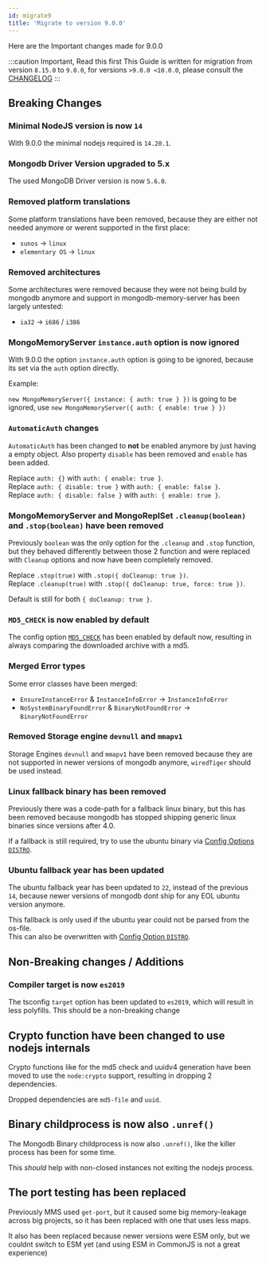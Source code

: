 ```yaml
---
id: migrate9
title: 'Migrate to version 9.0.0'
---
```


Here are the Important changes made for 9.0.0

:::caution Important, Read this first
This Guide is written for migration from version `8.15.0` to `9.0.0`, for versions `>9.0.0 <10.0.0`, please consult the [CHANGELOG](https://github.com/nodkz/mongodb-memory-server/blob/master/CHANGELOG.md)
:::

## Breaking Changes

### Minimal NodeJS version is now `14`

With 9.0.0 the minimal nodejs required is `14.20.1`.

### Mongodb Driver Version upgraded to 5.x

The used MongoDB Driver version is now `5.6.0`.

### Removed platform translations

Some platform translations have been removed, because they are either not needed anymore or werent supported in the first place:

- `sunos` -> `linux`
- `elementary OS` -> `linux`

### Removed architectures

Some architectures were removed because they were not being build by mongodb anymore and support in mongodb-memory-server has been largely untested:

- `ia32` -> `i686` / `i386`

### MongoMemoryServer `instance.auth` option is now ignored

With 9.0.0 the option `instance.auth` option is going to be ignored, because its set via the `auth` option directly.

Example:

`new MongoMemoryServer({ instance: { auth: true } })` is going to be ignored, use `new MongoMemoryServer({ auth: { enable: true } })`

### `AutomaticAuth` changes

`AutomaticAuth` has been changed to **not** be enabled anymore by just having a empty object. Also property `disable` has been removed and `enable` has been added.

Replace `auth: {}` with `auth: { enable: true }`.  
Replace `auth: { disable: true }` with `auth: { enable: false }`.  
Replace `auth: { disable: false }` with `auth: { enable: true }`.  

### MongoMemoryServer and MongoReplSet `.cleanup(boolean)` and `.stop(boolean)` have been removed

Previously `boolean` was the only option for the `.cleanup` and `.stop` function, but they behaved differently between those 2 function and were replaced with `Cleanup` options and now have been completely removed.

Replace `.stop(true)` with `.stop({ doCleanup: true })`.  
Replace `.cleanup(true)` with `.stop({ doCleanup: true, force: true })`.  

Default is still for both `{ doCleanup: true }`.

### `MD5_CHECK` is now enabled by default

The config option [`MD5_CHECK`](../../api/config-options.md#md5_check) has been enabled by default now, resulting in always comparing the downloaded archive with a md5.

### Merged Error types

Some error classes have been merged:

- `EnsureInstanceError` & `InstanceInfoError` -> `InstanceInfoError`
- `NoSystemBinaryFoundError` & `BinaryNotFoundError` -> `BinaryNotFoundError`

### Removed Storage engine `devnull` and `mmapv1`

Storage Engines `devnull` and `mmapv1` have been removed because they are not supported in newer versions of mongodb anymore, `wiredTiger` should be used instead.

### Linux fallback binary has been removed

Previously there was a code-path for a fallback linux binary, but this has been removed because mongodb has stopped shipping generic linux binaries since versions after 4.0.

If a fallback is still required, try to use the ubuntu binary via [Config Options `DISTRO`](../../api/config-options.md#distro).

### Ubuntu fallback year has been updated

The ubuntu fallback year has been updated to `22`, instead of the previous `14`, because newer versions of mongodb dont ship for any EOL ubuntu version anymore.

This fallback is only used if the ubuntu year could not be parsed from the os-file.  
This can also be overwritten with [Config Option `DISTRO`](../../api/config-options.md#distro).

## Non-Breaking changes / Additions

### Compiler target is now `es2019`

The tsconfig `target` option has been updated to `es2019`, which will result in less polyfills.
This should be a non-breaking change

## Crypto function have been changed to use nodejs internals

Crypto functions like for the md5 check and uuidv4 generation have been moved to use the `node:crypto` support, resulting in dropping 2 dependencies.

Dropped dependencies are `md5-file` and `uuid`.

## Binary childprocess is now also `.unref()`

The Mongodb Binary childprocess is now also `.unref()`, like the killer process has been for some time.

This *should* help with non-closed instances not exiting the nodejs process.

## The port testing has been replaced

Previously MMS used `get-port`, but it caused some big memory-leakage across big projects, so it has been replaced with one that uses less maps.

It also has been replaced because newer versions were ESM only, but we couldnt switch to ESM yet (and using ESM in CommonJS is not a great experience)
